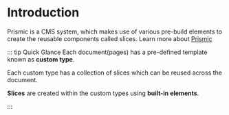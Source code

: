 # Introduction
Prismic is a CMS system, which makes use of various pre-build elements to create the reusable components called slices. Learn more about  <a class="green-link" href="/anatta-documentation/prismic">Prismic</a>

::: tip Quick Glance
Each document(pages) has a pre-defined template known as **custom type**.

Each custom type has a collection of slices which can be reused across the document.

**Slices** are created within the custom types using **built-in elements**.

:::

